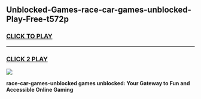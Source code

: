 
## Unblocked-Games-race-car-games-unblocked-Play-Free-t572p
<h3>
<a href="https://premium76.site?title=race-car-games-unblocked&ref=15A">CLICK TO PLAY</a></h3>
<hr>

<h3>
<a href="https://premium76.site?title=race-car-games-unblocked&ref=15A">CLICK 2 PLAY</a>
  
</h3>

<a href="https://premium76.site?title=race-car-games-unblocked&ref=15A"><img src="https://clearcache.store/games.png"></a>


**race-car-games-unblocked games unblocked: Your Gateway to Fun and Accessible Online Gaming**
